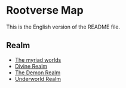 # Rootverse Map

This is the English version of the README file.

## Realm

- [The myriad worlds](Themyriadworlds.md)
- [Divine Realm](DivineRealm.md)
- [The Demon Realm](TheDemonRealm.md)
- [Underworld Realm](UnderworldRealm.md)
